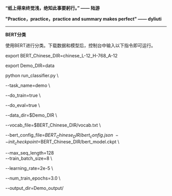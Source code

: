 **“纸上得来终觉浅，绝知此事要躬行。”  —— 陆游**

**"Practice，practice，practice and summary makes perfect" —— dyliuti**

------

**BERT分类**

使用BERT进行分类。下载数据和模型后，控制台中输入以下指令即可运行。

export BERT_Chinese_DIR=chinese_L-12_H-768_A-12

export Demo_DIR=data

python run_classifier.py \

--task_name=demo \

--do_train=true \

--do_eval=true \

--data_dir=$Demo_DIR \

--vocab_file=$BERT_Chinese_DIR/vocab.txt \

--bert_config_file=$BERT_Chinese_DIR/bert_config.json \
  --init_checkpoint=$BERT_Chinese_DIR/bert_model.ckpt \

--max_seq_length=128 \
  --train_batch_size=8 \

--learning_rate=2e-5 \

--num_train_epochs=3.0 \

 --output_dir=Demo_output/



